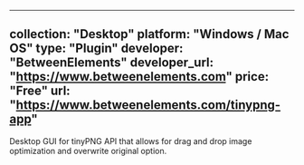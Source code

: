
---
collection: "Desktop"
platform: "Windows / Mac OS"
type: "Plugin"
developer: "BetweenElements"
developer_url: "https://www.betweenelements.com"
price: "Free"
url: "https://www.betweenelements.com/tinypng-app"
---

Desktop GUI for tinyPNG API that allows for drag and drop image optimization and overwrite original option.
